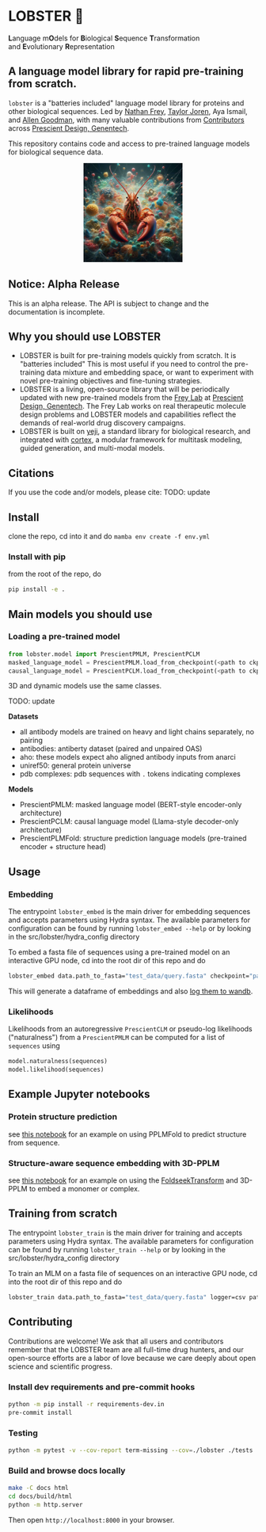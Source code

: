 # LOBSTER 🦞
**L**anguage m**O**dels for **B**iological **S**equence **T**ransformation and **E**volutionary **R**epresentation

## A language model library for rapid pre-training from scratch.
`lobster` is a "batteries included" language model library for proteins and other biological sequences. Led by [Nathan Frey](https://github.com/ncfrey), [Taylor Joren](github.com/taylormjs), Aya Ismail, and [Allen Goodman](https://github.com/0x00b1), with many valuable contributions from [Contributors](docs/CONTRIBUTORS.md) across [Prescient Design, Genentech](https://www.gene.com/scientists/our-scientists/prescient-design).

This repository contains code and access to pre-trained language models for biological sequence data.

<p align="center">
<img src="assets/lobster.jpeg" width=200px>
</p>

## Notice: Alpha Release
This is an alpha release. The API is subject to change and the documentation is incomplete.

## Why you should use LOBSTER
* LOBSTER is built for pre-training models quickly from scratch. It is "batteries included" This is most useful if you need to control the pre-training data mixture and embedding space, or want to experiment with novel pre-training objectives and fine-tuning strategies. 
* LOBSTER is a living, open-source library that will be periodically updated with new pre-trained models from the [Frey Lab](https://github.com/ncfrey) at [Prescient Design, Genentech](https://www.gene.com/scientists/our-scientists/prescient-design). The Frey Lab works on real therapeutic molecule design problems and LOBSTER models and capabilities reflect the demands of real-world drug discovery campaigns.
* LOBSTER is built on [yeji](https://github.com/0x00b1/yeji/tree/main), a standard library for biological research, and integrated with [cortex](https://github.com/prescient-design/cortex/tree/main), a modular framework for multitask modeling, guided generation, and multi-modal models.

## Citations
If you use the code and/or models, please cite:
TODO: update

## Install
clone the repo, cd into it and do `mamba env create -f env.yml`

### Install with pip
from the root of the repo, do
```bash
pip install -e .
```

## Main models you should use
### Loading a pre-trained model
```python
from lobster.model import PrescientPMLM, PrescientPCLM
masked_language_model = PrescientPMLM.load_from_checkpoint(<path to ckpt>)
causal_language_model = PrescientPCLM.load_from_checkpoint(<path to ckpt>)
```
3D and dynamic models use the same classes.

TODO: update

**Datasets**
- all antibody models are trained on heavy and light chains separately, no pairing
- antibodies: antiberty dataset (paired and unpaired OAS)
- aho: these models expect aho aligned antibody inputs from anarci
- uniref50: general protein universe
- pdb complexes: pdb sequences with `.` tokens indicating complexes

**Models**
* PrescientPMLM: masked language model (BERT-style encoder-only architecture)
* PrescientPCLM: causal language model (Llama-style decoder-only architecture)
* PrescientPLMFold: structure prediction language models (pre-trained encoder + structure head)

## Usage

### Embedding
The entrypoint `lobster_embed` is the main driver for embedding sequences and accepts parameters using Hydra syntax. The available parameters for configuration can be found by running `lobster_embed --help` or by looking in the src/lobster/hydra_config directory

To embed a fasta file of sequences using a pre-trained model on an interactive GPU node, cd into the root dir of this repo and do
```bash
lobster_embed data.path_to_fasta="test_data/query.fasta" checkpoint="path_to_checkpoint.ckpt"
```

This will generate a dataframe of embeddings and also [log them to wandb](https://genentech.wandb.io/freyn6/lobster-embedding/runs/luv4ebtv?workspace=user-freyn6).

### Likelihoods
Likelihoods from an autoregressive `PrescientCLM` or pseudo-log likelihoods ("naturalness") from a `PrescientPMLM` can be computed for a list of `sequences` using

```python
model.naturalness(sequences)
model.likelihood(sequences)
```

## Example Jupyter notebooks

### Protein structure prediction

see [this notebook](notebooks/01-lobster-fold.ipynb) for an example on using PPLMFold to predict structure from sequence.

### Structure-aware sequence embedding with 3D-PPLM
see [this notebook](notebooks/02-3d-lobster.ipynb) for an example on using the [FoldseekTransform](src/lobster/transforms/_foldseek_transforms.py) and 3D-PPLM to embed a monomer or complex.

## Training from scratch
The entrypoint `lobster_train` is the main driver for training and accepts parameters using Hydra syntax. The available parameters for configuration can be found by running `lobster_train --help` or by looking in the src/lobster/hydra_config directory

To train an MLM on a fasta file of sequences on an interactive GPU node, cd into the root dir of this repo and do
```bash
lobster_train data.path_to_fasta="test_data/query.fasta" logger=csv paths.root_dir="."
```

## Contributing
Contributions are welcome! We ask that all users and contributors remember that the LOBSTER team are all full-time drug hunters, and our open-source efforts are a labor of love because we care deeply about open science and scientific progress.

### Install dev requirements and pre-commit hooks

```bash
python -m pip install -r requirements-dev.in
pre-commit install
```

### Testing

```bash
python -m pytest -v --cov-report term-missing --cov=./lobster ./tests
```

### Build and browse docs locally

```bash
make -C docs html
cd docs/build/html
python -m http.server
```

Then open `http://localhost:8000` in your browser.
